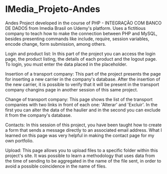 # IMedia_Projeto-Andes

Andes 
Project developed in the course of PHP - INTEGRAÇÃO COM BANCO DE DADOS from Imedia Brasil on Udemy's platform. Uses a fictitious company to teach how to make the connection between PHP and MySQL, besides presenting commands like include, require, session variables, encode change, form submission, among others.

Login and product list:
In this part of the project you can access the login page, the product listing, the details of each product and the logout page.
To login, you must enter the data placed in the placeholder.

Insertion of a transport company:
This part of the project presents the page for inserting a new carrier in the company's database.
After the insertion of the new carrier, it is possible to verify that it will be present in the transport company changins page in another session of this same project.

Change of transport company:
This page shows the list of the transport companies with two links in front of each one: 'Alterar' and 'Excluir'. In the first you can alter the data of the haulier and in the second you can exclude it from the company's database.

Contacts:
In this session of this project, you have been taught how to create a form that sends a message directly to an associated email address.
What I learned on this page was very helpful in making the contact page for my own portfolio.

Upload:
This page allows you to upload files to a specific folder within this project's site.
It was possible to learn a methodology that uses data from the time of sending to be aggregated in the name of the file sent, in order to avoid a possible coincidence in the name of files.
